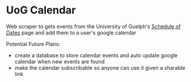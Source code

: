 # UoG Calendar

Web scraper to gets events from the University of Guelph's [Schedule of Dates](https://calendar.uoguelph.ca/undergraduate-calendar/schedule-dates/) page and add them to a user's google calendar

Potential Future Plans:
- create a database to store calendar events and auto update google calendar when new events are found
- make the calendar subscribable so anyone can use it given a sharable link
